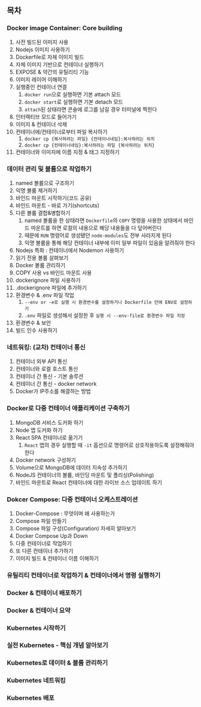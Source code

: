 ## 목차

### Docker image Container: Core building

1. 사전 빌드된 이미지 사용
2. Nodejs 이미지 사용하기
3. Dockerfile로 자체 이미지 빌드
4. 자체 이미지 기반으로 컨테이너 실행하기
5. EXPOSE & 약간의 유틸리티 기능
6. 이미지 레이어 이해하기
7. 실행중인 컨테이너 연결
   1. `docker run`으로 실행하면 기본 attach 모드
   2. `docker start`로 실행하면 기본 detach 모드
   3. `attach`된 상태라면 콘솔에 로그를 남길 경우 터미널에 찍힌다
8. 인터렉티브 모드로 들어가기
9. 이미지 & 컨테이너 삭제
10. 컨테이너에/컨테이너로부터 파일 복사하기
    1. `docker cp {복사하려는 파일} {컨테이너네임}:복사하려는 위치`
    2. `docker cp {컨테이너네임}:복사하려는 파일 {복사하려는 위치}`
11. 컨테이너와 이미지에 이름 지정 & 태그 지정하기

### 데이터 관리 및 볼륨으로 작업하기

1. named 볼륨으로 구조하기
2. 익명 볼륨 제거하기
3. 바인드 마운트 시작하기(코드 공유)
4. 바인드 마운트 - 바로 가기(shortcuts)
5. 다른 볼륨 결합&병합하기
   1. named 볼륨을 한 상태라면 `Dockerfile`의 `COPY` 명령을 사용한 상태에서 바인드 마운트를 하면 로컬의 내용으로 해당 내용들을 다 덮어버린다
   2. 때문에 `RUN` 명령어로 생성됐던 `node-modules`도 전부 사라지게 된다
   3. 익명 볼륨을 통해 해당 컨테이너 내부에 이미 일부 파일이 있음을 알려줘야 한다
6. Nodejs 특화 : 컨테이너에서 Nodemon 사용하기
7. 읽기 전용 볼륨 살펴보기
8. Docker 볼륨 관리하기
9. COPY 사용 vs 바인드 마운트 사용
10. dockerignore 파일 사용하기
11. .dockerignore 파일에 추가하기
12. 환경변수 & .env 파일 작업
    1. `--env or -e로 실행 시 환경변수를 설정하거나 Dockerfile 안에 ENV로 설정하기`
    2. `.env` 파일로 생성해서 설정한 후 `실행 시 --env-file로 환경변수 파일 지정`
13. 환경변수 & 보안
14. 빌드 인수 사용하기

### 네트워킹: (교차) 컨테이너 통신

1. 컨테이너 외부 API 통신
2. 컨테이너와 로컬 호스트 통신
3. 컨테이너 간 통신 - 기본 솔루션
4. 컨테이너 간 통신 - docker network
5. Docker가 IP주소를 해결하는 방법

### Docker로 다중 컨테이너 애플리케이션 구축하기

1. MongoDB 서비스 도커화 하기
2. Node 앱 도커화 하기
3. React SPA 컨테이너로 옮기기
   1. `React` 앱의 경우 실행할 때 `-it` 옵션으로 명령어로 상호작용하도록 설정해줘야 한다
4. Docker network 구성하기
5. Volume으로 MongoDB에 데이터 지속성 추가하기
6. NodeJS 컨테이너의 볼륨, 바인딩 마운트 및 폴리싱(Polishing)
7. 바인드 마운트로 React 컨테이너에 대한 라이브 소스 업데이트 하기

### Dokcer Compose: 다중 컨테이너 오케스트레이션

1. Docker-Compose : 무엇이며 왜 사용하는가
2. Compose 파일 만들기
3. Compose 파일 구성(Configuration) 자세히 알아보기
4. Docker Compose Up과 Down
5. 다중 컨테이너로 작업하기
6. 또 다른 컨테이너 추가하기
7. 이미지 빌드 & 컨테이너 이름 이해하기

### 유틸리티 컨테이너로 작업하기 & 컨테이너에서 명령 실행하기

### Docker & 컨테이너 배포하기

### Docker & 컨테이너 요약

### Kubernetes 시작하기

### 실전 Kubernetes - 핵심 개념 알아보기

### Kubernetes로 데이터 & 볼륨 관리하기

### Kubernetes 네트워킹

### Kubernetes 배포
